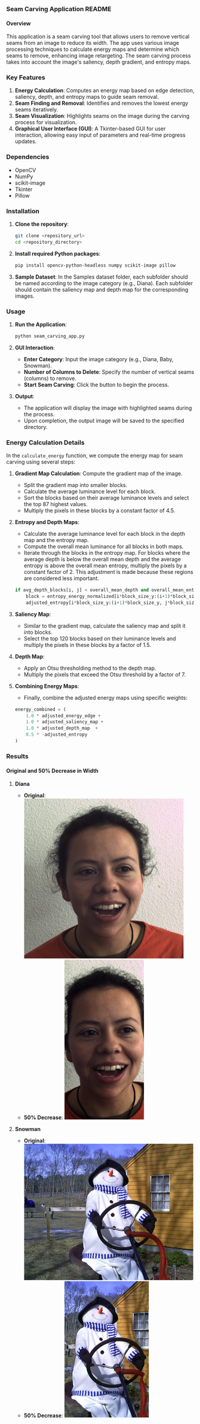 ### Seam Carving Application README

#### Overview

This application is a seam carving tool that allows users to remove vertical seams from an image to reduce its width. The app uses various image processing techniques to calculate energy maps and determine which seams to remove, enhancing image retargeting. The seam carving process takes into account the image's saliency, depth gradient, and entropy maps.

### Key Features

1. **Energy Calculation**: Computes an energy map based on edge detection, saliency, depth, and entropy maps to guide seam removal.
2. **Seam Finding and Removal**: Identifies and removes the lowest energy seams iteratively.
3. **Seam Visualization**: Highlights seams on the image during the carving process for visualization.
4. **Graphical User Interface (GUI)**: A Tkinter-based GUI for user interaction, allowing easy input of parameters and real-time progress updates.

### Dependencies

- OpenCV
- NumPy
- scikit-image
- Tkinter
- Pillow

### Installation

1. **Clone the repository**:
   ```bash
   git clone <repository_url>
   cd <repository_directory>
   ```

2. **Install required Python packages**:
   ```bash
   pip install opencv-python-headless numpy scikit-image pillow
   ```

3. **Sample Dataset**:
   In the Samples dataset folder, each subfolder should be named according to the image category (e.g., Diana). Each subfolder should contain the saliency map and depth map for the corresponding images.

### Usage

1. **Run the Application**:
   ```bash
   python seam_carving_app.py
   ```

2. **GUI Interaction**:
   - **Enter Category**: Input the image category (e.g., Diana, Baby, Snowman).
   - **Number of Columns to Delete**: Specify the number of vertical seams (columns) to remove.
   - **Start Seam Carving**: Click the button to begin the process.

3. **Output**:
   - The application will display the image with highlighted seams during the process.
   - Upon completion, the output image will be saved to the specified directory.

### Energy Calculation Details

In the `calculate_energy` function, we compute the energy map for seam carving using several steps:

1. **Gradient Map Calculation**: Compute the gradient map of the image.
   - Split the gradient map into smaller blocks.
   - Calculate the average luminance level for each block.
   - Sort the blocks based on their average luminance levels and select the top 87 highest values.
   - Multiply the pixels in these blocks by a constant factor of 4.5.

2. **Entropy and Depth Maps**:
   - Calculate the average luminance level for each block in the depth map and the entropy map.
   - Compute the overall mean luminance for all blocks in both maps.
   - Iterate through the blocks in the entropy map. For blocks where the average depth is below the overall mean depth and the average entropy is above the overall mean entropy, multiply the pixels by a constant factor of 2. This adjustment is made because these regions are considered less important.

   ```python
   if avg_depth_blocks[i, j] < overall_mean_depth and overall_mean_entropy < avg_entropy_blocks[i, j]:
       block = entropy_energy_normalized[i*block_size_y:(i+1)*block_size_y, j*block_size_x:(j+1)*block_size_x]
       adjusted_entropy[i*block_size_y:(i+1)*block_size_y, j*block_size_x:(j+1)*block_size_x] = 2 * block
   ```

3. **Saliency Map**:
   - Similar to the gradient map, calculate the saliency map and split it into blocks.
   - Select the top 120 blocks based on their luminance levels and multiply the pixels in these blocks by a factor of 1.5.

4. **Depth Map**:
   - Apply an Otsu thresholding method to the depth map.
   - Multiply the pixels that exceed the Otsu threshold by a factor of 7.

5. **Combining Energy Maps**:
   - Finally, combine the adjusted energy maps using specific weights:

   ```python
   energy_combined = (
       1.0 * adjusted_energy_edge +               
       1.0 * adjusted_saliency_map +              
       1.0 * adjusted_depth_map  +               
       0.5 * -adjusted_entropy                          
   )
   ```

### Results

#### Original and 50% Decrease in Width

1. **Diana**

   - **Original**:
     ![Diana Original](./Samples%20dataset/Diana/Diana.png)
   - **50% Decrease**:
     ![Diana 50% Decrease](./result/Diana_output_214.png)

2. **Snowman**

   - **Original**:
     ![Snowman Original](./Samples%20dataset/Snowman/Snowman.png)
   - **50% Decrease**:
     ![Snowman 50% Decrease](./result/Snowman_output_227.png)